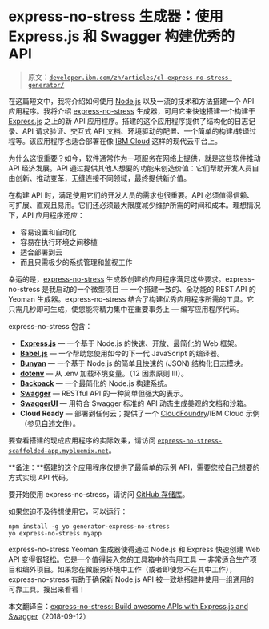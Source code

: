 # express-no-stress 生成器：使用 Express.js 和 Swagger 构建优秀的 API

> 原文：[`developer.ibm.com/zh/articles/cl-express-no-stress-generator/`](https://developer.ibm.com/zh/articles/cl-express-no-stress-generator/)

在这篇短文中，我将介绍如何使用 [Node.js](https://nodejs.org/en/) 以及一流的技术和方法搭建一个 API 应用程序。我将介绍 [express-no-stress](https://github.com/cdimascio/generator-express-no-stress) 生成器，可用它来快速搭建一个构建于 [Express.js](http://expressjs.com/) 之上的新 API 应用程序。搭建的这个应用程序提供了结构化的日志记录、API 请求验证、交互式 API 文档、环境驱动的配置、一个简单的构建/转译过程等。该应用程序也适合部署在像 [IBM Cloud](https://cloud.ibm.com/?cm_sp=ibmdev-_-developer-articles-_-cloudreg) 这样的现代云平台上。

为什么这很重要？如今，软件通常作为一项服务在网络上提供，就是这些软件推动 API 经济发展。API 通过提供其他人想要的功能来创造价值：它们帮助开发人员自由创新、推动变革，无缝连接不同领域，最终提供新价值。

在构建 API 时，满足使用它们的开发人员的需求也很重要。API 必须值得信赖、可扩展、直观且易用。它们还必须最大限度减少维护所需的时间和成本。理想情况下，API 应用程序还应：

*   容易设置和自动化
*   容易在执行环境之间移植
*   适合部署到云
*   而且只需极少的系统管理和监视工作

幸运的是，[express-no-stress](https://github.com/cdimascio/generator-express-no-stress) 生成器创建的应用程序满足这些要求。express-no-stress 是我启动的一个微型项目 — 一个搭建一致的、全功能的 REST API 的 Yeoman 生成器。express-no-stress 结合了构建优秀应用程序所需的工具。它只需几秒即可生成，使您能将精力集中在重要事务上 — 编写应用程序代码。

express-no-stress 包含：

*   [**Express.js**](http://expressjs.com/) — 一个基于 Node.js 的快速、开放、最简化的 Web 框架。
*   [**Babel.js**](http://babeljs.io/) — 一个帮助您使用如今的下一代 JavaScript 的编译器。
*   [**Bunyan**](https://github.com/trentm/node-bunyan) — 一个基于 Node.js 的简单且快速的 (JSON) 结构化日志模块。
*   [**dotenv**](https://www.npmjs.com/package/dotenv) — 从 .env 加载环境变量。（12 因素原则 III）。
*   [**Backpack**](https://github.com/palmerhq/backpack) — 一个最简化的 Node.js 构建系统。
*   [**Swagger**](http://swagger.io/) — RESTful API 的一种简单但强大的表示。
*   [**SwaggerUI**](http://swagger.io/swagger-ui/) — 用符合 Swagger 标准的 API 动态生成美观的文档和沙箱。
*   **Cloud Ready** — 部署到任何云；提供了一个 [CloudFoundry](https://www.cloudfoundry.org/)/IBM Cloud 示例（参见[自述文件](https://github.com/cdimascio/generator-express-no-stress)）。

要查看搭建的现成应用程序的实际效果，请访问 [`express-no-stress-scaffolded-app.mybluemix.net`](https://express-no-stress-scaffolded-app.mybluemix.net)。

**备注：**搭建的这个应用程序仅提供了最简单的示例 API，需要您按自己想要的方式实现 API 代码。

要开始使用 express-no-stress，请访问 [GitHub 存储库](https://github.com/cdimascio/generator-express-no-stress)。

如果您迫不及待想使用它，可以运行：

```
npm install -g yo generator-express-no-stress
yo express-no-stress myapp 
```

express-no-stress Yeoman 生成器使得通过 Node.js 和 Express 快速创建 Web API 变得很轻松。它是一个值得装入您的工具箱中的有用工具 — 非常适合生产项目和编外项目。如果您在微服务环境中工作（或者即使您不在其中工作），express-no-stress 有助于确保新 Node.js API 被一致地搭建并使用一组通用的可靠工具。搜出来看看！

本文翻译自：[express-no-stress: Build awesome APIs with Express.js and Swagger](https://developer.ibm.com/articles/cl-express-no-stress-generator/)（2018-09-12）